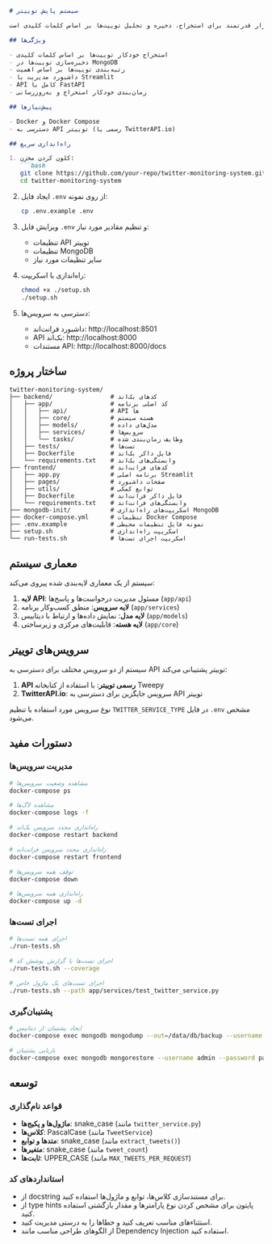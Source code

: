```markdown
# سیستم پایش توییتر

سیستم پایش توییتر یک ابزار قدرتمند برای استخراج، ذخیره و تحلیل توییت‌ها بر اساس کلمات کلیدی است.

## ویژگی‌ها

- استخراج خودکار توییت‌ها بر اساس کلمات کلیدی
- ذخیره‌سازی توییت‌ها در MongoDB
- رتبه‌بندی توییت‌ها بر اساس اهمیت
- داشبورد مدیریت با Streamlit
- API کامل با FastAPI
- زمان‌بندی خودکار استخراج و به‌روزرسانی

## پیش‌نیازها

- Docker و Docker Compose
- دسترسی به API توییتر (رسمی یا TwitterAPI.io)

## راه‌اندازی سریع

1. کلون کردن مخزن:
   ```bash
   git clone https://github.com/your-repo/twitter-monitoring-system.git
   cd twitter-monitoring-system
   ```

2. ایجاد فایل `.env` از روی نمونه:
   ```bash
   cp .env.example .env
   ```

3. ویرایش فایل `.env` و تنظیم مقادیر مورد نیاز:
   - تنظیمات API توییتر
   - تنظیمات MongoDB
   - سایر تنظیمات مورد نیاز

4. راه‌اندازی با اسکریپت:
   ```bash
   chmod +x ./setup.sh
   ./setup.sh
   ```

5. دسترسی به سرویس‌ها:
   - داشبورد فرانت‌اند: http://localhost:8501
   - API بک‌اند: http://localhost:8000
   - مستندات API: http://localhost:8000/docs

## ساختار پروژه

```
twitter-monitoring-system/
├── backend/                # کدهای بک‌اند
│   ├── app/                # کد اصلی برنامه
│   │   ├── api/            # API ها
│   │   ├── core/           # هسته سیستم
│   │   ├── models/         # مدل‌های داده
│   │   ├── services/       # سرویس‌ها
│   │   └── tasks/          # وظایف زمان‌بندی شده
│   ├── tests/              # تست‌ها
│   ├── Dockerfile          # فایل داکر بک‌اند
│   └── requirements.txt    # وابستگی‌های بک‌اند
├── frontend/               # کدهای فرانت‌اند
│   ├── app.py              # برنامه اصلی Streamlit
│   ├── pages/              # صفحات داشبورد
│   ├── utils/              # توابع کمکی
│   ├── Dockerfile          # فایل داکر فرانت‌اند
│   └── requirements.txt    # وابستگی‌های فرانت‌اند
├── mongodb-init/           # اسکریپت‌های راه‌اندازی MongoDB
├── docker-compose.yml      # تنظیمات Docker Compose
├── .env.example            # نمونه فایل تنظیمات محیطی
├── setup.sh                # اسکریپت راه‌اندازی
└── run-tests.sh            # اسکریپت اجرای تست‌ها
```

## معماری سیستم

سیستم از یک معماری لایه‌بندی شده پیروی می‌کند:

1. **لایه API**: مسئول مدیریت درخواست‌ها و پاسخ‌ها (`app/api`)
2. **لایه سرویس**: منطق کسب‌وکار برنامه (`app/services`)
3. **لایه مدل**: نمایش داده‌ها و ارتباط با دیتابیس (`app/models`)
4. **لایه هسته**: قابلیت‌های مرکزی و زیرساختی (`app/core`)

## سرویس‌های توییتر

سیستم از دو سرویس مختلف برای دسترسی به API توییتر پشتیبانی می‌کند:

1. **API رسمی توییتر**: با استفاده از کتابخانه Tweepy
2. **TwitterAPI.io**: سرویس جایگزین برای دسترسی به API توییتر

نوع سرویس مورد استفاده با تنظیم `TWITTER_SERVICE_TYPE` در فایل `.env` مشخص می‌شود.

## دستورات مفید

### مدیریت سرویس‌ها

```bash
# مشاهده وضعیت سرویس‌ها
docker-compose ps

# مشاهده لاگ‌ها
docker-compose logs -f

# راه‌اندازی مجدد سرویس بک‌اند
docker-compose restart backend

# راه‌اندازی مجدد سرویس فرانت‌اند
docker-compose restart frontend

# توقف همه سرویس‌ها
docker-compose down

# راه‌اندازی همه سرویس‌ها
docker-compose up -d
```

### اجرای تست‌ها

```bash
# اجرای همه تست‌ها
./run-tests.sh

# اجرای تست‌ها با گزارش پوشش کد
./run-tests.sh --coverage

# اجرای تست‌های یک ماژول خاص
./run-tests.sh --path app/services/test_twitter_service.py
```

### پشتیبان‌گیری

```bash
# ایجاد پشتیبان از دیتابیس
docker-compose exec mongodb mongodump --out=/data/db/backup --username admin --password password --authenticationDatabase admin

# بازیابی پشتیبان
docker-compose exec mongodb mongorestore --username admin --password password --authenticationDatabase admin /data/db/backup
```

## توسعه

### قواعد نام‌گذاری

- **ماژول‌ها و پکیج‌ها**: snake_case (مانند `twitter_service.py`)
- **کلاس‌ها**: PascalCase (مانند `TweetService`)
- **متدها و توابع**: snake_case (مانند `extract_tweets()`)
- **متغیرها**: snake_case (مانند `tweet_count`)
- **ثابت‌ها**: UPPER_CASE (مانند `MAX_TWEETS_PER_REQUEST`)

### استانداردهای کد

- از docstring برای مستندسازی کلاس‌ها، توابع و ماژول‌ها استفاده کنید.
- از type hints پایتون برای مشخص کردن نوع پارامترها و مقدار بازگشتی استفاده کنید.
- استثناءهای مناسب تعریف کنید و خطاها را به درستی مدیریت کنید.
- از الگوهای طراحی مناسب مانند Dependency Injection استفاده کنید.
